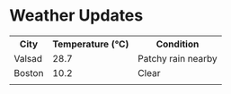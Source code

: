 # Weather Updates

<!-- WEATHER-UPDATE-START -->
<table><tr><th>City</th><th>Temperature (°C)</th><th>Condition</th></tr><tr><td>Valsad</td><td>28.7</td><td>Patchy rain nearby</td></tr><tr><td>Boston</td><td>10.2</td><td>Clear</td></tr><tr><td></td><td></td><td></td></tr></table>
<!-- WEATHER-UPDATE-END -->
